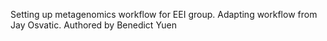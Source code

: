 Setting up metagenomics workflow for EEI group.
Adapting workflow from Jay Osvatic.
Authored by Benedict Yuen
